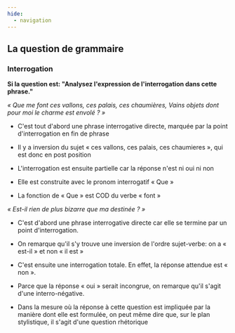 ```yaml
---
hide:
  - navigation
---
```


## La question de grammaire

### Interrogation

**Si la question est: "Analysez l'expression de l'interrogation dans cette phrase."**

*« Que me font ces vallons, ces palais, ces chaumières, Vains objets dont pour moi le charme est envolé ? »*

- C'est tout d'abord une phrase interrogative directe, marquée par la point d'interrogation en fin de phrase

- Il y a inversion du sujet « ces vallons, ces palais, ces chaumieres », qui est donc en post position

- L'interrogation est ensuite partielle car la réponse n'est ni oui ni non

- Elle est construite avec le pronom interrogatif « Que »

- La fonction de « Que » est COD du verbe « font »


*« Est-il rien de plus bizarre que ma destinée ? »*

- C'est d'abord une phrase interrogative directe car elle se termine par un point d'interrogation.

- On remarque qu'il s'y trouve une inversion de l'ordre sujet-verbe: on a « est-il » et non « il est »

- C'est ensuite une interrogation totale. En effet, la réponse attendue est « non ».

- Parce que la réponse « oui » serait incongrue, on remarque qu'il s'agit d'une interro-négative.

- Dans la mesure où la réponse à cette question est impliquée par la manière dont elle est formulée, on peut même dire que, sur le plan stylistique, il s'agit d'une question rhétorique